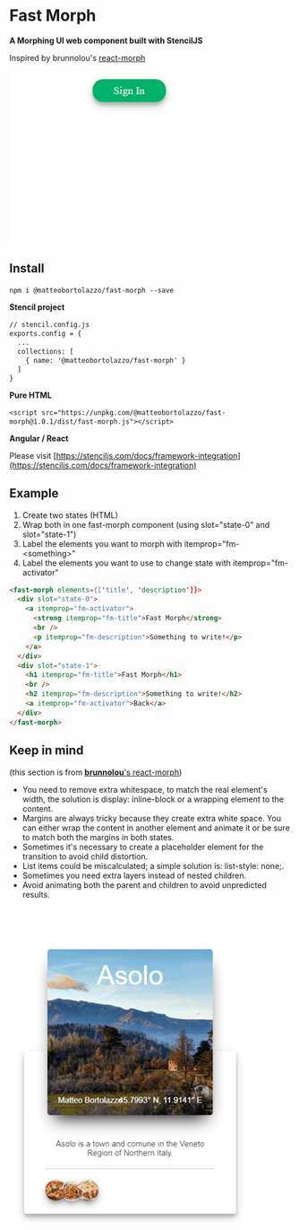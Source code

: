 # Fast Morph

**A Morphing UI web component built with StencilJS**

Inspired by brunnolou's [react-morph](https://github.com/brunnolou/react-morph)

![Sign-In example](https://raw.githubusercontent.com/matteobortolazzo/fast-morph/master/gifs/motion-ui-sign-in.gif)


## Install
```
npm i @matteobortolazzo/fast-morph --save
```

**Stencil project**
```
// stencil.config.js
exports.config = {
  ...
  collections: [
    { name: '@matteobortolazzo/fast-morph' }
  ]
}
```

**Pure HTML**
```
<script src="https://unpkg.com/@matteobortolazzo/fast-morph@1.0.1/dist/fast-morph.js"></script> 
```

**Angular / React**

Please visit [https://stenciljs.com/docs/framework-integration](https://stenciljs.com/docs/framework-integration)


## Example

1. Create two states (HTML)
2. Wrap both in one fast-morph component (using slot="state-0" and slot="state-1")
3. Label the elements you want to morph with itemprop="fm-\<something\>"
4. Label the elements you want to use to change state with itemprop="fm-activator"

```html
<fast-morph elements={['title', 'description']}>
  <div slot="state-0">
    <a itemprop="fm-activator">
      <strong itemprop="fm-title">Fast Morph</strong>
      <br />
      <p itemprop="fm-description">Something to write!</p>
    </a>
  </div>
  <div slot="state-1">
    <h1 itemprop="fm-title">Fast Morph</h1>
    <br />
    <h2 itemprop="fm-description">Something to write!</h2>
    <a itemprop="fm-activator">Back</a>
  </div>
</fast-morph>
```

## Keep in mind
(this section is from [**brunnolou**'s react-morph](https://github.com/brunnolou/react-morph))

* You need to remove extra whitespace, to match the real element's width, the solution is display: inline-block or a wrapping element to the content.
* Margins are always tricky because they create extra white space. You can either wrap the content in another element and animate it or be sure to match both the margins in both states.
* Sometimes it's necessary to create a placeholder element for the transition to avoid child distortion.
* List items could be miscalculated; a simple solution is: list-style: none;.
* Sometimes you need extra layers instead of nested children.
* Avoid animating both the parent and children to avoid unpredicted results.

![Card example](https://raw.githubusercontent.com/matteobortolazzo/fast-morph/master/gifs/motion-ui-card.gif) 
